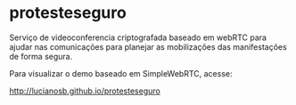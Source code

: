 protesteseguro
==============

Serviço de videoconferencia criptografada baseado em webRTC para ajudar nas comunicações para planejar as mobilizações das manifestações de forma segura.

Para visualizar o demo baseado em SimpleWebRTC, acesse:

http://lucianosb.github.io/protesteseguro
